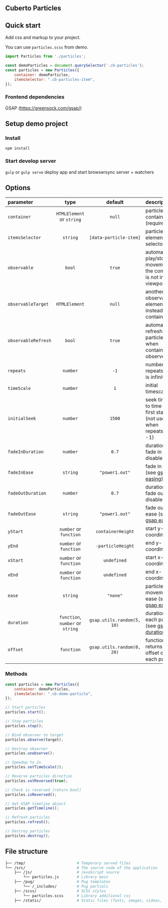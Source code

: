 ## Cuberto Particles

## Quick start

Add css and markup to your project.

You can use `particles.scss` from demo.

```javascript
import Particles from './particles';

const demoParticles = document.querySelector('.cb-particles');
const particles = new Particles({
    container: demoParticles,
    itemsSelector: ".cb-particles-item",
});
```

### Frontend dependencies

GSAP (https://greensock.com/gsap/)

## Setup demo project

### Install

`npm install`

### Start develop server

`gulp` or `gulp serve` deploy app and start browsersync server + watchers

## Options

[gsap-ease]: https://greensock.com/docs/v3/Eases
[gsap-to]: https://greensock.com/docs/v3/GSAP/gsap.to()

| parameter | type | default | description |
| :--- | :---: | :---: | :------- |
| `container` | `HTMLElement` or `string` | `null` | particles container (required) |
| `itemsSelector` | `string` | `[data-particle-item]` | particle element selector |
| `observable` | `bool` | `true` | automatically play/stop movement if the container is not in viewport |
| `observableTarget` | `HTMLElement` | `null` | another observable element, instead of a container. |
| `observableRefresh` | `bool` | `true` | automatically refresh particles when container observe. |
| `repeats` | `number` | `-1` | number of repeats; -1 is infinite |
| `timeScale` | `number` | `1` | initial timescale |
| `initialSeek` | `number` | `1500` | seek timeline to time on first start (not used when repeats > -1) |
| `fadeInDuration` | `number` | `0.7` | duration of fade in (0 disable). |
| `fadeInEase` | `string` | `"power1.out"` | fade in ease (see [gsap easing][gsap-ease]) |
| `fadeOutDuration` | `number` | `0.7` | duration of fade out (0 disable). |
| `fadeOutEase` | `string` | `"power1.out"` | fade out ease (see [gsap easing][gsap-ease]) |
| `yStart` | `number` or `function` | `containerHeight` | start y-coordinate |
| `yEnd` | `number` or `function` | `-particleHeight` | end y-coordinate |
| `xStart` | `number` or `function` | `undefined` | start x-coordinate |
| `xEnd` | `number` or `function` | `undefined` | end x-coordinate |
| `ease` | `string` | `"none"` | particle movement ease (see [gsap easing][gsap-ease]) |
| `duration` | `function`, `number` or `string` | `gsap.utils.random(5, 10)` | duration of each particle (see [gsap duration][gsap-to])
| `offset` | `function` | `gsap.utils.random(0, 20)` | function that returns time offset of each particle |

### Methods

```javascript
const particles = new Particles({
    container: demoParticles,
    itemsSelector: ".cb-demo-particle",
});

// Start particles
particles.start();

// Stop particles
particles.stop();

// Bind observer to target
particles.observe(target);

// Destroy observer
particles.unobserve();

// Speedup to 2x
particles.setTimeScale(2);

// Reverse particles direction
particles.setReversed(true);

// Check is reversed (return bool)
particles.isReversed();

// Get GSAP timeline object
particles.getTimeline();

// Refresh particles
particles.refresh();

// Destroy particles
particles.destroy();
```

## File structure
```bash
├── /tmp/                       # Temporary served files
└── /src/                       # The source code of the application
    ├── /js/                    # JavaScript source
        └── particles.js        # Library main
    ├── /pug/                   # Pug templates
        └── /_includes/         # Pug partials
    ├── /scss/                  # SCSS styles
        └── particles.scss      # Library additional css
    ├── /static/                # Static files (fonts, images, videos, etc..)
```

